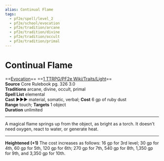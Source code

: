 ```yaml
---
alias: Continual Flame
tags:
  - pf2e/spell/level_2
  - pf2e/school/evocation
  - pf2e/tradition/arcane
  - pf2e/tradition/divine
  - pf2e/tradition/occult
  - pf2e/tradition/primal
---
```


# Continual Flame

==[Evocation](../../../Traits/Evocation.md)== ==[1 TTRPG/PF2e Wiki/Traits/Light](1%20TTRPG/PF2e%20Wiki/Traits/Light)==  
__Source__ Core Rulebook pg. 326 3.0  
**Traditions** arcane, divine, occult, primal  
**Spell List** elemental  
**Cast** ►►► material, somatic, verbal; **Cost** 6 gp of ruby dust  
**Range** touch; **Targets** 1 object  
**Duration** unlimited

---

A magical flame springs up from the object, as bright as a torch. It doesn't need oxygen, react to water, or generate heat.

<hr>

**Heightened (+1)** The cost increases as follows: 16 gp for 3rd level; 30 gp for 4th, 60 gp for 5th, 120 gp for 6th; 270 gp for 7th, 540 gp for 8th, 1,350 gp for 9th, and 3,350 gp for 10th.
